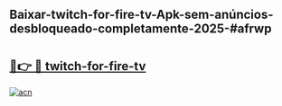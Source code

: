 ## Baixar-twitch-for-fire-tv-Apk-sem-anúncios-desbloqueado-completamente-2025-#afrwp

# <h2><a href="https://ainizakaria.my?title=twitch-for-fire-tv&ref=20M">🔗👉 🔴 twitch-for-fire-tv</a></h2>

[![acn](https://github.com/user-attachments/assets/0f9c940e-d8b0-45ae-aac7-cd30a18b3e1c)](https://ainizakaria.my?title=twitch-for-fire-tv&ref=20M)

